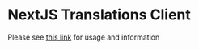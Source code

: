 # NextJS Translations Client

Please see [this link](https://github.com/iwillreku3206/nextjs-translations) for usage and information
